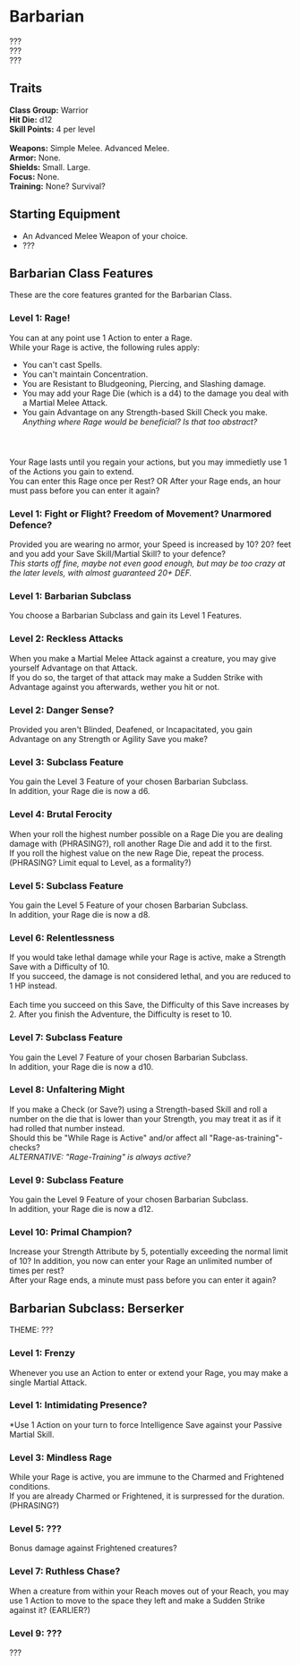 # Barbarian
??? <br>
??? <br>
??? <br>

## Traits
**Class Group:** Warrior <br>
**Hit Die:** d12 <br>
**Skill Points:** 4 per level <br>
<br>
**Weapons:** Simple Melee. Advanced Melee. <br>
**Armor:** None. <br>
**Shields:** Small. Large. <br>
**Focus:** None. <br>
**Training:** None? Survival? <br>

## Starting Equipment
+ An Advanced Melee Weapon of your choice.
+ ???

## Barbarian Class Features
These are the core features granted for the Barbarian Class.

### Level 1: Rage!
You can at any point use 1 Action to enter a Rage. <br>
While your Rage is active, the following rules apply:
 + You can't cast Spells.
 + You can't maintain Concentration.
 + You are Resistant to Bludgeoning, Piercing, and Slashing damage.
 + You may add your Rage Die (which is a d4) to the damage you deal with a Martial Melee Attack.
 + You gain Advantage on any Strength-based Skill Check you make. *Anything where Rage would be beneficial? Is that too abstract?*
 #### <br>
 Your Rage lasts until you regain your actions, but you may immedietly use 1 of the Actions you gain to extend. <br>
 You can enter this Rage once per Rest? OR After your Rage ends, an hour must pass before you can enter it again?

### Level 1: Fight or Flight? Freedom of Movement? Unarmored Defence?
Provided you are wearing no armor, your Speed is increased by 10? 20? feet and you add your Save Skill/Martial Skill? to your defence? <br>
*This starts off fine, maybe not even good enough, but may be too crazy at the later levels, with almost guaranteed 20+ DEF.*
### Level 1: Barbarian Subclass
You choose a Barbarian Subclass and gain its Level 1 Features.

### Level 2: Reckless Attacks
When you make a Martial Melee Attack against a creature, you may give yourself Advantage on that Attack. <br>
If you do so, the target of that attack may make a Sudden Strike with Advantage against you afterwards, wether you hit or not.

### Level 2: Danger Sense?
Provided you aren't Blinded, Deafened, or Incapacitated, you gain Advantage on any Strength or Agility Save you make?

### Level 3: Subclass Feature
You gain the Level 3 Feature of your chosen Barbarian Subclass.<br>
In addition, your Rage die is now a d6.

### Level 4: Brutal Ferocity
When your roll the highest number possible on a Rage Die you are dealing damage with (PHRASING?), roll another Rage Die and add it to the first. <br>
If you roll the highest value on the new Rage Die, repeat the process. (PHRASING? Limit equal to Level, as a formality?) <br>

### Level 5: Subclass Feature
You gain the Level 5 Feature of your chosen Barbarian Subclass.<br>
In addition, your Rage die is now a d8.

### Level 6: Relentlessness
If you would take lethal damage while your Rage is active, make a Strength Save with a Difficulty of 10. <br>
If you succeed, the damage is not considered lethal, and you are reduced to 1 HP instead.
<br><br>
Each time you succeed on this Save, the Difficulty of this Save increases by 2.
After you finish the Adventure, the Difficulty is reset to 10.

### Level 7: Subclass Feature
You gain the Level 7 Feature of your chosen Barbarian Subclass.<br>
In addition, your Rage die is now a d10.

### Level 8: Unfaltering Might
If you make a Check (or Save?) using a Strength-based Skill and roll a number on the die that is lower than your Strength, you may treat it as if it had rolled that number instead. <br>
Should this be "While Rage is Active" and/or affect all "Rage-as-training"-checks? <br>
*ALTERNATIVE: "Rage-Training" is always active?*

### Level 9: Subclass Feature
You gain the Level 9 Feature of your chosen Barbarian Subclass. <br>
In addition, your Rage die is now a d12.

### Level 10: Primal Champion?
Increase your Strength Attribute by 5, potentially exceeding the normal limit of 10?
In addition, you now can enter your Rage an unlimited number of times per rest? <br>
After your Rage ends, a minute must pass before you can enter it again?

## Barbarian Subclass: Berserker
THEME: ???

### Level 1: Frenzy
Whenever you use an Action to enter or extend your Rage, you may make a single Martial Attack.

### Level 1: Intimidating Presence?
*Use 1 Action on your turn to force Intelligence Save against your Passive Martial Skill.

### Level 3: Mindless Rage
While your Rage is active, you are immune to the Charmed and Frightened conditions. <br>
If you are already Charmed or Frightened, it is surpressed for the duration. (PHRASING?)

### Level 5: ???
Bonus damage against Frightened creatures?

### Level 7: Ruthless Chase?
When a creature from within your Reach moves out of your Reach, you may use 1 Action to move to the space they left and make a Sudden Strike against it? (EARLIER?)

### Level 9: ???
???
